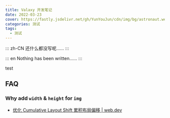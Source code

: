 ```yaml
---
title: Valaxy 开发笔记
date: 2022-03-23
cover: https://fastly.jsdelivr.net/gh/YunYouJun/cdn/img/bg/astronaut.webp
categories: 测试
tags:
  - 测试
---
```


::: zh-CN
还什么都没写呢……
:::

::: en
Nothing has been written……
:::

test
<!-- more -->

## FAQ


### Why add `width` & `height` for `img`

- [优化 Cumulative Layout Shift 累积布局偏移 | web.dev](https://web.dev/optimize-cls/?utm_source=lighthouse&utm_medium=devtools#images-without-dimensions)
